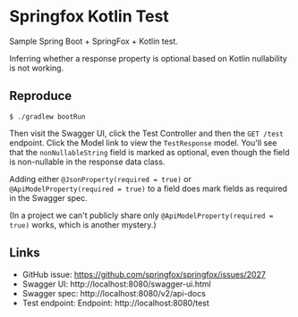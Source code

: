# Springfox Kotlin Test

Sample Spring Boot + SpringFox + Kotlin test.

Inferring whether a response property is optional based on Kotlin nullability is not working.

## Reproduce

    $ ./gradlew bootRun

Then visit the Swagger UI, click the Test Controller and then the `GET /test` endpoint.
Click the Model link to view the `TestResponse` model. You'll see that the `nonNullableString` field
is marked as optional, even though the field is non-nullable in the response data class.

Adding either `@JsonProperty(required = true)` or `@ApiModelProperty(required = true)` to a field does mark fields as required in the Swagger spec.

(In a project we can't publicly share only `@ApiModelProperty(required = true)` works, which is another mystery.)

## Links

* GitHub issue: https://github.com/springfox/springfox/issues/2027
* Swagger UI: http://localhost:8080/swagger-ui.html
* Swagger spec: http://localhost:8080/v2/api-docs
* Test endpoint: Endpoint: http://localhost:8080/test